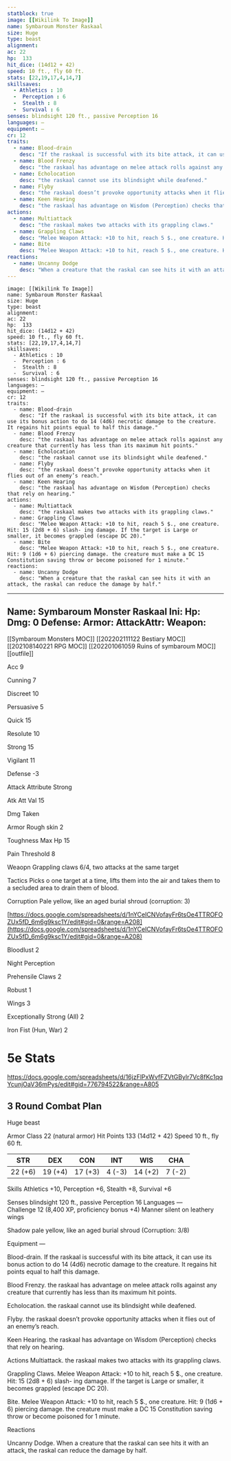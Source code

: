 ```yaml
---
statblock: true
image: [[Wikilink To Image]]
name: Symbaroum Monster Raskaal
size: Huge
type: beast
alignment:
ac: 22
hp:  133
hit_dice: (14d12 + 42)
speed: 10 ft., fly 60 ft.
stats: [22,19,17,4,14,7]
skillsaves:
  - Athletics : 10
  -  Perception : 6
  -  Stealth : 8
  -  Survival : 6
senses: blindsight 120 ft., passive Perception 16
languages: —
equipment: —
cr: 12
traits:
  - name: Blood-drain
    desc: "If the raskaal is successful with its bite attack, it can use its bonus action to do 14 (4d6) necrotic damage to the creature. It regains hit points equal to half this damage."
  - name: Blood Frenzy
    desc: "the raskaal has advantage on melee attack rolls against any creature that currently has less than its maximum hit points."
  - name: Echolocation
    desc: "the raskaal cannot use its blindsight while deafened."
  - name: Flyby
    desc: "the raskaal doesn’t provoke opportunity attacks when it flies out of an enemy’s reach."
  - name: Keen Hearing
    desc: "the raskaal has advantage on Wisdom (Perception) checks that rely on hearing."
actions:
  - name: Multiattack
    desc: "the raskaal makes two attacks with its grappling claws."
  - name: Grappling Claws
    desc: "Melee Weapon Attack: +10 to hit, reach 5 $., one creature. Hit: 15 (2d8 + 6) slash- ing damage. If the target is Large or smaller, it becomes grappled (escape DC 20)."
  - name: Bite
    desc: "Melee Weapon Attack: +10 to hit, reach 5 $., one creature. Hit: 9 (1d6 + 6) piercing damage. the creature must make a DC 15 Constitution saving throw or become poisoned for 1 minute."
reactions:
  - name: Uncanny Dodge
    desc: "When a creature that the raskal can see hits it with an attack, the raskal can reduce the damage by half."
---
```

```statblock
image: [[Wikilink To Image]]
name: Symbaroum Monster Raskaal
size: Huge
type: beast
alignment:
ac: 22
hp:  133
hit_dice: (14d12 + 42)
speed: 10 ft., fly 60 ft.
stats: [22,19,17,4,14,7]
skillsaves:
  - Athletics : 10
  -  Perception : 6
  -  Stealth : 8
  -  Survival : 6
senses: blindsight 120 ft., passive Perception 16
languages: —
equipment: —
cr: 12
traits:
  - name: Blood-drain
    desc: "If the raskaal is successful with its bite attack, it can use its bonus action to do 14 (4d6) necrotic damage to the creature. It regains hit points equal to half this damage."
  - name: Blood Frenzy
    desc: "the raskaal has advantage on melee attack rolls against any creature that currently has less than its maximum hit points."
  - name: Echolocation
    desc: "the raskaal cannot use its blindsight while deafened."
  - name: Flyby
    desc: "the raskaal doesn’t provoke opportunity attacks when it flies out of an enemy’s reach."
  - name: Keen Hearing
    desc: "the raskaal has advantage on Wisdom (Perception) checks that rely on hearing."
actions:
  - name: Multiattack
    desc: "the raskaal makes two attacks with its grappling claws."
  - name: Grappling Claws
    desc: "Melee Weapon Attack: +10 to hit, reach 5 $., one creature. Hit: 15 (2d8 + 6) slash- ing damage. If the target is Large or smaller, it becomes grappled (escape DC 20)."
  - name: Bite
    desc: "Melee Weapon Attack: +10 to hit, reach 5 $., one creature. Hit: 9 (1d6 + 6) piercing damage. the creature must make a DC 15 Constitution saving throw or become poisoned for 1 minute."
reactions:
  - name: Uncanny Dodge
    desc: "When a creature that the raskal can see hits it with an attack, the raskal can reduce the damage by half."
```
---
Name: Symbaroum Monster Raskaal
Ini: 
Hp: 
Dmg: 0
Defense: 
Armor: 
AttackAttr: 
Weapon: 
---
[[Symbaroum Monsters MOC]]
[[202202111122 Bestiary MOC]]
[[202108140221 RPG MOC]]
[[202201061059 Ruins of symbaroum MOC]]
[[outfile]]


Acc 9

Cunning 7

Discreet 10

Persuasive 5

Quick 15

Resolute 10

Strong 15

Vigilant 11

Defense -3

Attack Attribute Strong

Atk Att Val 15

Dmg Taken

Armor Rough skin 2

Toughness Max Hp 15

Pain Threshold 8

Weaopn Grappling claws 6/4, two attacks at the same target

Tactics Picks o one target at a time, lifts them into the air and takes them to a secluded area to drain them of blood.

Corruption Pale yellow, like an aged burial shroud (corruption: 3)

[https://docs.google.com/spreadsheets/d/1nYCeICNVofayFr6tsOe4TTROFOZUx5fD_6m6g9ksc1Y/edit#gid=0&range=A208](https://docs.google.com/spreadsheets/d/1nYCeICNVofayFr6tsOe4TTROFOZUx5fD_6m6g9ksc1Y/edit#gid=0&range=A208)

Bloodlust 2

Night Perception

Prehensile Claws 2

Robust 1

Wings 3

Exceptionally Strong (All) 2

Iron Fist (Hun, War) 2

# 5e Stats 
https://docs.google.com/spreadsheets/d/16jzFlPxWvfFZVtGBylr7Vc8fKc1qqYcunjOaV36mPys/edit#gid=776794522&range=A805
## 3 Round Combat Plan

Huge beast

Armor Class 22 (natural armor) 
Hit Points 133 (14d12 + 42) 
Speed 10 ft., fly 60 ft.

| STR     | DEX     | CON     | INT    | WIS     | CHA    |
| ------- | ------- | ------- | ------ | ------- | ------ |
| 22 (+6) | 19 (+4) | 17 (+3) | 4 (-3) | 14 (+2) | 7 (-2) |


Skills Athletics +10, Perception +6, Stealth +8, Survival +6

Senses blindsight 120 ft., passive Perception 16
Languages —  
Challenge 12 (8,400 XP, proficiency bonus +4) 
Manner silent on leathery wings

Shadow pale yellow, like an aged burial shroud (Corruption: 3/8)

Equipment —

Blood-drain. If the raskaal is successful with its bite attack, it can use its bonus action to do 14 (4d6) necrotic damage to the creature. It regains hit points equal to half this damage.

Blood Frenzy. the raskaal has advantage on melee attack rolls against any creature that currently has less than its maximum hit points.

Echolocation. the raskaal cannot use its blindsight while deafened.

Flyby. the raskaal doesn’t provoke opportunity attacks when it flies out of an enemy’s reach.

Keen Hearing. the raskaal has advantage on Wisdom (Perception) checks that rely on hearing.


Actions
Multiattack. the raskaal makes two attacks with its grappling claws.

Grappling Claws. Melee Weapon Attack: +10 to hit, reach 5 $., one creature. Hit: 15 (2d8 + 6) slash- ing damage. If the target is Large or smaller, it becomes grappled (escape DC 20).

Bite. Melee Weapon Attack: +10 to hit, reach 5 $., one creature. Hit: 9 (1d6 + 6) piercing damage. the creature must make a DC 15 Constitution saving throw or become poisoned for 1 minute.

Reactions

Uncanny Dodge. When a creature that the raskal can see hits it with an attack, the raskal can reduce the damage by half.

